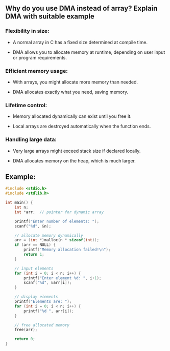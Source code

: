 ## Why do you use DMA instead of array? Explain DMA with suitable example


### Flexibility in size:

* A normal array in C has a fixed size determined at compile time.

* DMA allows you to allocate memory at runtime, depending on user input or program requirements.

### Efficient memory usage:

* With arrays, you might allocate more memory than needed.

* DMA allocates exactly what you need, saving memory.

### Lifetime control:

* Memory allocated dynamically can exist until you free it.

* Local arrays are destroyed automatically when the function ends.

### Handling large data:

* Very large arrays might exceed stack size if declared locally.

* DMA allocates memory on the heap, which is much larger.


## **Example:**

```c
#include <stdio.h>
#include <stdlib.h>

int main() {
    int n;
    int *arr;  // pointer for dynamic array

    printf("Enter number of elements: ");
    scanf("%d", &n);

    // allocate memory dynamically
    arr = (int *)malloc(n * sizeof(int));
    if (arr == NULL) {
        printf("Memory allocation failed!\n");
        return 1;
    }

    // input elements
    for (int i = 0; i < n; i++) {
        printf("Enter element %d: ", i+1);
        scanf("%d", &arr[i]);
    }

    // display elements
    printf("Elements are: ");
    for (int i = 0; i < n; i++) {
        printf("%d ", arr[i]);
    }

    // free allocated memory
    free(arr);

    return 0;
}

```